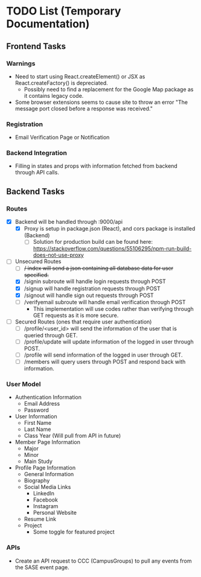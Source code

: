 # TODO List (Temporary Documentation)

## Frontend Tasks

### Warnings
- Need to start using React.createElement() or JSX as React.createFactory() is depreciated.
    - Possibly need to find a replacement for the Google Map package as it contains legacy code.
- Some browser extensions seems to cause site to throw an error "The message port closed before a response was received."

### Registration
- Email Verification Page or Notification

### Backend Integration
- Filling in states and props with information fetched from backend through API calls.

## Backend Tasks

### Routes
- [x] Backend will be handled through :9000/api
    - [x] Proxy is setup in package.json (React), and cors package is installed (Backend)
        - [ ] Solution for production build can be found here: https://stackoverflow.com/questions/55106295/npm-run-build-does-not-use-proxy
- [ ] Unsecured Routes
    - [ ] ~~/ index will send a json containing all database data for user specified.~~
    - [x] /signin subroute will handle login requests through POST
    - [x] /signup will handle registration requests through POST
    - [x] /signout will handle sign out requests through POST
    - [ ] /verifyemail subroute will handle email verification through POST
        - This implementation will use codes rather than verifying through GET requests as it is more secure.
- [ ] Secured Routes (ones that require user authentication)
    - [ ] /profile/<user_id> will send the information of the user that is queried through GET.
    - [ ] /profile/update will update information of the logged in user through POST.
    - [ ] /profile will send information of the logged in user through GET.
    - [ ] /members will query users through POST and respond back with information.

### User Model
- Authentication Information
    - Email Address
    - Password
- User Information
    - First Name
    - Last Name
    - Class Year (Will pull from API in future)
- Member Page Information
    - Major
    - Minor
    - Main Study
- Profile Page Information
    - General Information
    - Biography
    - Social Media Links
        - LinkedIn
        - Facebook
        - Instagram
        - Personal Website
    - Resume Link
    - Project
        - Some toggle for featured project
    
### APIs
- Create an API request to CCC (CampusGroups) to pull any events from the SASE event page.
